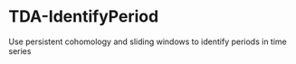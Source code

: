 # TDA-IdentifyPeriod
Use persistent cohomology and sliding windows to identify periods in time series
